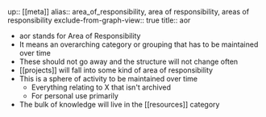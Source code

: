 up:: [[meta]]
alias:: area_of_responsibility, area of responsibility, areas of responsibility
exclude-from-graph-view:: true
title:: aor

- aor stands for Area of Responsibility
- It means an overarching category or grouping that has to be maintained over time
- These should not go away and the structure will not change often
- [[projects]] will fall into some kind of area of responsibility
- This is a sphere of activity to be maintained over time
	- Everything relating to X that isn't archived
	- For personal use primarily
- The bulk of knowledge will live in the [[resources]] category